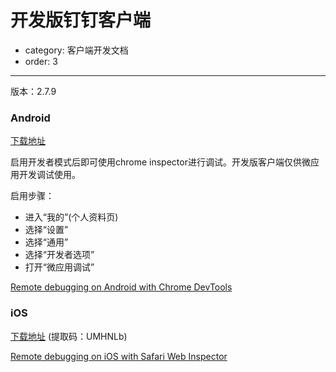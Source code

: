 # 开发版钉钉客户端
- category: 客户端开发文档
- order: 3---版本：2.7.9

### Android
[下载地址](http://mupppub.cn-hangzhou.oss.aliyun-inc.com/26218/1365895/1365895/a929238c60aa4354d5046bc4e972544d/702553%40Rimet-dingtalk-dev-2.7.9.apk)

启用开发者模式后即可使用chrome inspector进行调试。开发版客户端仅供微应用开发调试使用。

启用步骤：

* 进入“我的”(个人资料页)
* 选择“设置”
* 选择“通用”
* 选择“开发者选项”
* 打开“微应用调试”

[Remote debugging on Android with Chrome DevTools](https://developers.google.com/web/tools/chrome-devtools/debug/remote-debugging/remote-debugging?hl=en#remote-debugging-on-android-with-chrome-devtools)

### iOS
[下载地址](http://yunpan.taobao.com/s/EEduBR8fXj) (提取码：UMHNLb)

[Remote debugging on iOS with Safari Web Inspector](https://developers.google.com/web/tools/chrome-devtools/debug/remote-debugging/remote-debugging?hl=en#remote-debugging-on-ios-with-safari-web-inspector)


